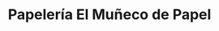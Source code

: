 ---
title: "Papelería El Muñeco de Papel"
url: /villa-de-alvarez/papeleria-el-muneco-de-papel/
shop: material de oficina
---